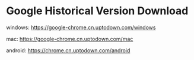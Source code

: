 # Google Historical Version Download
windows:
https://google-chrome.cn.uptodown.com/windows

mac:
https://google-chrome.cn.uptodown.com/mac

android:
https://chrome.cn.uptodown.com/android
